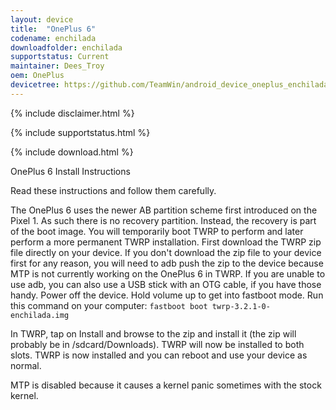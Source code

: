 ```yaml
---
layout: device
title:  "OnePlus 6"
codename: enchilada
downloadfolder: enchilada
supportstatus: Current
maintainer: Dees_Troy
oem: OnePlus
devicetree: https://github.com/TeamWin/android_device_oneplus_enchilada
---
```


{% include disclaimer.html %}

{% include supportstatus.html %}

{% include download.html %}

OnePlus 6 Install Instructions

Read these instructions and follow them carefully.

The OnePlus 6 uses the newer AB partition scheme first introduced on the Pixel 1. As such there is no recovery partition. Instead, the recovery is part of the boot image. You will temporarily boot TWRP to perform and later perform a more permanent TWRP installation. First download the TWRP zip file directly on your device. If you don't download the zip file to your device first for any reason, you will need to adb push the zip to the device because MTP is not currently working on the OnePlus 6 in TWRP. If you are unable to use adb, you can also use a USB stick with an OTG cable, if you have those handy.
Power off the device. Hold volume up to get into fastboot mode. Run this command on your computer:
`fastboot boot twrp-3.2.1-0-enchilada.img`

In TWRP, tap on Install and browse to the zip and install it (the zip will probably be in /sdcard/Downloads). TWRP will now be installed to both slots. TWRP is now installed and you can reboot and use your device as normal.

MTP is disabled because it causes a kernel panic sometimes with the stock kernel.
